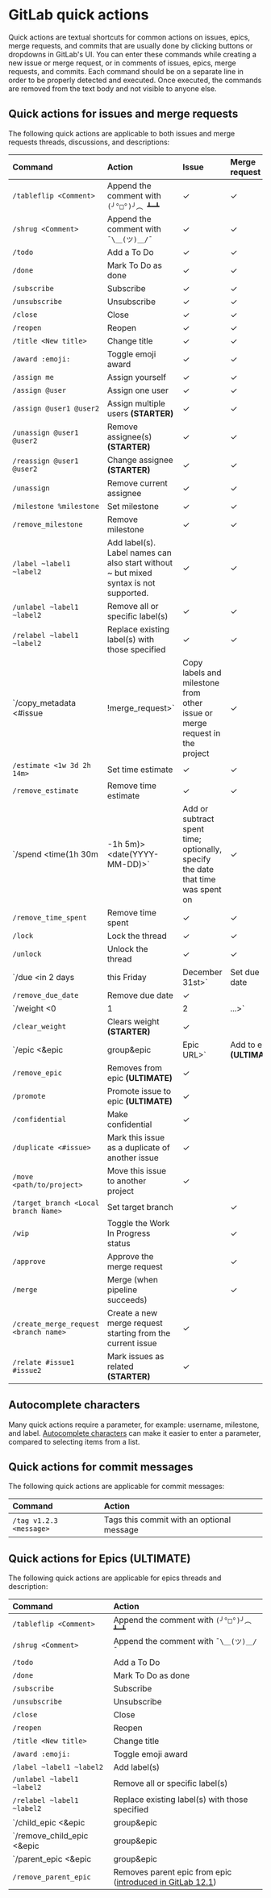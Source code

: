 # GitLab quick actions

Quick actions are textual shortcuts for common actions on issues, epics, merge requests,
and commits that are usually done by clicking buttons or dropdowns in GitLab's UI.
You can enter these commands while creating a new issue or merge request, or
in comments of issues, epics, merge requests, and commits. Each command should be
on a separate line in order to be properly detected and executed. Once executed,
the commands are removed from the text body and not visible to anyone else.

## Quick actions for issues and merge requests

The following quick actions are applicable to both issues and merge requests threads,
discussions, and descriptions:

| Command                    | Action                         | Issue | Merge request |
|:---------------------------|:------------------------------ |:------|:--------------|
| `/tableflip <Comment>`     | Append the comment with `(╯°□°)╯︵ ┻━┻` | ✓ | ✓        |
| `/shrug <Comment>`         | Append the comment with `¯\＿(ツ)＿/¯` | ✓ | ✓         |
| `/todo`                    | Add a To Do                    | ✓     | ✓             |
| `/done`                    | Mark To Do as done             | ✓     | ✓             |
| `/subscribe`               | Subscribe                      | ✓     | ✓             |
| `/unsubscribe`             | Unsubscribe                    | ✓     | ✓             |
| `/close`                   | Close                          | ✓     | ✓             |
| `/reopen`                  | Reopen                         | ✓     | ✓             |
| `/title <New title>`       | Change title                   | ✓     |  ✓            |
| `/award :emoji:`           | Toggle emoji award             | ✓     | ✓             |
| `/assign me`               | Assign yourself                | ✓     | ✓             |
| `/assign @user`            | Assign one user                | ✓     | ✓             |
| `/assign @user1 @user2`    | Assign multiple users **(STARTER)** | ✓ | ✓            |
| `/unassign @user1 @user2`  | Remove assignee(s) **(STARTER)** | ✓     | ✓             |
| `/reassign @user1 @user2`  | Change assignee **(STARTER)**  | ✓     | ✓             |
| `/unassign`                | Remove current assignee        | ✓     | ✓             |
| `/milestone %milestone`    | Set milestone                  | ✓     | ✓             |
| `/remove_milestone`        | Remove milestone               | ✓     | ✓             |
| `/label ~label1 ~label2`   | Add label(s). Label names can also start without ~ but mixed syntax is not supported.                   | ✓     | ✓             |
| `/unlabel ~label1 ~label2` | Remove all or specific label(s)| ✓     | ✓             |
| `/relabel ~label1 ~label2` | Replace existing label(s) with those specified | ✓     | ✓             |
| `/copy_metadata <#issue | !merge_request>` | Copy labels and milestone from other issue or merge request in the project | ✓     | ✓             |
| `/estimate <1w 3d 2h 14m>` | Set time estimate | ✓     | ✓             |
| `/remove_estimate`       | Remove time estimate             | ✓     | ✓             |
| `/spend <time(1h 30m | -1h 5m)> <date(YYYY-MM-DD)>` | Add or subtract spent time; optionally, specify the date that time was spent on | ✓     | ✓             |
| `/remove_time_spent`       | Remove time spent              | ✓     | ✓             |
| `/lock`                    | Lock the thread                | ✓     | ✓             |
| `/unlock`                  | Unlock the thread              | ✓     | ✓             |
| `/due <in 2 days | this Friday | December 31st>`| Set due date | ✓ | |
| `/remove_due_date`         | Remove due date                | ✓     |               |
| `/weight <0 | 1 | 2 | ...>` | Set weight **(STARTER)**       | ✓     |               |
| `/clear_weight`            | Clears weight **(STARTER)**    | ✓     |               |
| `/epic <&epic | group&epic | Epic URL>` | Add to epic **(ULTIMATE)** | ✓ |             |
| `/remove_epic`             | Removes from epic **(ULTIMATE)** | ✓   |               |
| `/promote`                 | Promote issue to epic **(ULTIMATE)** | ✓   |               |
| `/confidential`            | Make confidential              | ✓     |               |
| `/duplicate <#issue>`        | Mark this issue as a duplicate of another issue | ✓    |
| `/move <path/to/project>`    | Move this issue to another project | ✓ |               |
| `/target_branch <Local branch Name>` | Set target branch    |       | ✓             |
| `/wip`                     | Toggle the Work In Progress status |   | ✓             |
| `/approve`                 | Approve the merge request      |       | ✓             |
| `/merge`                   | Merge (when pipeline succeeds) |       | ✓             |
| `/create_merge_request <branch name>` | Create a new merge request starting from the current issue | ✓ | |
| `/relate #issue1 #issue2`  | Mark issues as related **(STARTER)** | ✓     |               |

## Autocomplete characters

Many quick actions require a parameter, for example: username, milestone, and
label. [Autocomplete characters](autocomplete_characters.md) can make it easier
to enter a parameter, compared to selecting items from a list.

## Quick actions for commit messages

The following quick actions are applicable for commit messages:

| Command                 | Action                                    |
|:------------------------|:------------------------------------------|
| `/tag v1.2.3 <message>` | Tags this commit with an optional message |

## Quick actions for Epics **(ULTIMATE)**

The following quick actions are applicable for epics threads and description:

| Command                    | Action                                  |
|:---------------------------|:----------------------------------------|
| `/tableflip <Comment>`     | Append the comment with `(╯°□°)╯︵ ┻━┻` |
| `/shrug <Comment>`         | Append the comment with `¯\＿(ツ)＿/¯`  |
| `/todo`                    | Add a To Do                              |
| `/done`                    | Mark To Do as done                       |
| `/subscribe`               | Subscribe                               |
| `/unsubscribe`             | Unsubscribe                             |
| `/close`                   | Close                                   |
| `/reopen`                  | Reopen                                  |
| `/title <New title>`       | Change title                            |
| `/award :emoji:`           | Toggle emoji award                      |
| `/label ~label1 ~label2`   | Add label(s)                            |
| `/unlabel ~label1 ~label2` | Remove all or specific label(s)         |
| `/relabel ~label1 ~label2` | Replace existing label(s) with those specified |
| `/child_epic <&epic |  group&epic | Epic URL>` | Adds child epic to epic ([introduced in GitLab 12.0](https://gitlab.com/gitlab-org/gitlab-ee/issues/7330)) |
| `/remove_child_epic <&epic | group&epic | Epic URL>` | Removes child epic from epic ([introduced in GitLab 12.0](https://gitlab.com/gitlab-org/gitlab-ee/issues/7330)) |
| `/parent_epic <&epic |  group&epic | Epic URL>` | Sets parent epic to epic ([introduced in GitLab 12.1](https://gitlab.com/gitlab-org/gitlab-ee/issues/10556)) |
| `/remove_parent_epic` | Removes parent epic from epic ([introduced in GitLab 12.1](https://gitlab.com/gitlab-org/gitlab-ee/issues/10556)) |
